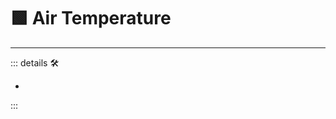 # 🟩  <ekos>Air Temperature</ekos>

---

<!-- =================================================== -->
<!-- =================================================== -->
<!-- =================================================== -->
<!-- =================================================== -->
<!-- =================================================== -->
::: details 🛠

-

:::
